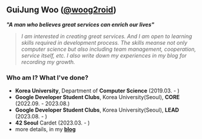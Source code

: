 ## GuiJung Woo ([@woog2roid](https://woog2roid.dev))

_**"A man who believes great services can enrich our lives"**_

> _I am interested in creating great services. And I am open to learning skills required in development process. The skills meanse not only computer science but also including team management, cooperation, service itself, etc. I also write down my experiences in my blog for recording my growth._

### Who am I? What I've done?

- __Korea University__, Department of __Computer Science__ (2019.03. - )
- __Google Developer Student Clubs__, Korea University(Seoul), __CORE__ (2022.09. - 2023.08.)
- __Google Developer Student Clubs__, Korea University(Seoul), __LEAD__ (2023.08. - )
- __42 Seoul__ Cardet (2023.03. - )
- more details, in my __[blog](https://woog2roid.dev)__